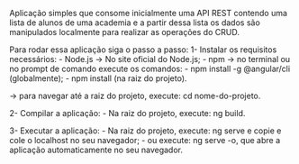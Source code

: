 Aplicação simples que consome inicialmente uma API REST contendo uma lista de alunos de uma academia e a partir dessa lista os dados são manipulados localmente para realizar as operações do CRUD.

Para rodar essa aplicação siga o passo a passo:
1- Instalar os requisitos necessários:
    - Node.js -> No site oficial do Node.js;
    - npm -> no terminal ou no prompt de comando execute os comandos: 
        - npm install -g @angular/cli (globalmente);
        - npm install (na raiz do projeto).
        
-> para navegar até a raiz do projeto, execute: cd nome-do-projeto.

2- Compilar a aplicação:
    - Na raiz do projeto, execute: ng build.

3- Executar a aplicação:
    - Na raiz do projeto, execute: ng serve e copie e cole o localhost no seu navegador;
    - ou execute: ng serve -o, que abre a aplicação automaticamente no seu navegador.